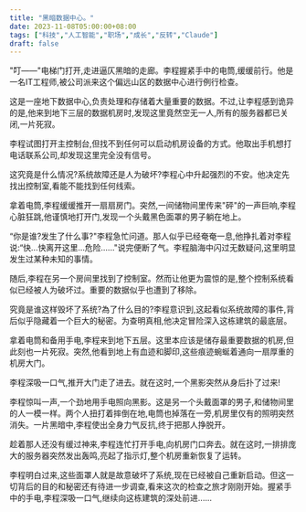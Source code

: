 ```yaml
---
title: "黑暗数据中心。"
date: 2023-11-08T05:00:00+08:00
tags: ["科技","人工智能","职场","成长","反转","Claude"]
draft: false
--- 
```


"叮——"电梯门打开,走进逼仄黑暗的走廊。李程握紧手中的电筒,缓缓前行。他是一名IT工程师,被公司派来这个偏远山区的数据中心进行例行检查。

这是一座地下数据中心,负责处理和存储着大量重要的数据。不过,让李程感到诡异的是,他来到地下三层的数据机房时,发现这里竟然空无一人,所有的服务器都已关闭,一片死寂。

李程试图打开主控制台,但找不到任何可以启动机房设备的方式。他取出手机想打电话联系公司,却发现这里完全没有信号。

这究竟是什么情况?系统故障还是人为破坏?李程心中升起强烈的不安。他决定先找出控制室,看能不能找到任何线索。

拿着电筒,李程缓缓推开一扇扇房门。突然,一间储物间里传来"砰"的一声巨响,李程心脏狂跳,他谨慎地打开门,发现一个头戴黑色面罩的男子躺在地上。

“你是谁?发生了什么事?"李程急忙问道。那人似乎已经奄奄一息,他挣扎着对李程说:“快...快离开这里...危险......"说完便断了气。李程脑海中闪过无数疑问,这里明显发生过某种未知的事情。

随后,李程在另一个房间里找到了控制室。然而让他更为震惊的是,整个控制系统看似已经被人为破坏过。重要的数据似乎也遭到了移除。

究竟是谁这样毁坏了系统?為了什么目的?李程意识到,这起看似系统故障的事件,背后似乎隐藏着一个巨大的秘密。为查明真相,他决定冒险深入这栋建筑的最底层。

拿着电筒和备用手电,李程来到地下五层。这里本应该是储存最重要数据的机房,但此刻也一片死寂。突然,他看到地上有血迹和脚印,这些痕迹蜿蜒着通向一扇厚重的机房大门。

李程深吸一口气,推开大门走了进去。就在这时,一个黑影突然从身后扑了过来!

李程惊叫一声,一个劲地用手电照向黑影。这是另一个头戴面罩的男子,和储物间里的人一模一样。两个人扭打着摔倒在地,电筒也掉落在一旁,机房里仅有的照明突然消失。一片黑暗中,李程使出全身力气反抗,终于把那人挣脱开。

趁着那人还没有缓过神来,李程连忙打开手电,向机房门口奔去。就在这时,一排排庞大的服务器突然发出轰鸣,亮起了指示灯,整个机房重新恢复了运转。

李程明白过来,这些面罩人就是故意破坏了系统,现在已经被自己重新启动。但这一切背后的目的和秘密还有待进一步调查,看来这次的检查之旅才刚刚开始。握紧手中的手电,李程深吸一口气,继续向这栋建筑的深处前进......